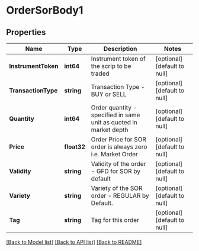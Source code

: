 # OrderSorBody1

## Properties
Name | Type | Description | Notes
------------ | ------------- | ------------- | -------------
**InstrumentToken** | **int64** | Instrument token of the scrip to be traded | [optional] [default to null]
**TransactionType** | **string** | Transaction Type - BUY or SELL | [optional] [default to null]
**Quantity** | **int64** | Order quantity - specified in same unit as quoted in market depth | [optional] [default to null]
**Price** | **float32** | Order Price for SOR order is always zero i.e. Market Order | [optional] [default to null]
**Validity** | **string** | Validity of the order - GFD for SOR by default | [optional] [default to null]
**Variety** | **string** | Variety of the SOR order - REGULAR by Default. | [optional] [default to null]
**Tag** | **string** | Tag for this order | [optional] [default to null]

[[Back to Model list]](../README.md#documentation-for-models) [[Back to API list]](../README.md#documentation-for-api-endpoints) [[Back to README]](../README.md)

